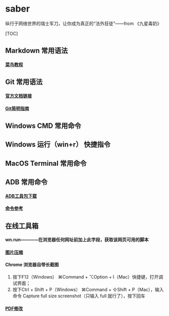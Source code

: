 # saber
纵行于网络世界的瑞士军刀，让你成为真正的“法外狂徒”——from 《九星毒奶》

[TOC]

## Markdown 常用语法
#### [菜鸟教程](https://www.runoob.com/markdown/md-tutorial.html)

## Git 常用语法
#### [官方文档链接](https://help.github.com/cn/github/authenticating-to-github/generating-a-new-ssh-key-and-adding-it-to-the-ssh-agent)
#### [Git简明指南](https://rogerdudler.github.io/git-guide/index.zh.html)

## Windows CMD 常用命令

## Windows 运行（win+r） 快捷指令

## MacOS Terminal 常用命令

## ADB 常用命令
#### [ADB工具包下载](https://www.appinn.com/download-adb-or-fastboot-without-android-studio/)
#### [命令参考](https://zhuanlan.zhihu.com/p/97376998)

## 在线工具箱
#### wn.run————在浏览器任何网址前加上此字段，获取该网页可用的脚本
#### [图片压缩](https://squoosh.app/)
#### Chrome 浏览器自带长截图
1. 按下F12（Windows） ⌘Command + ⌥Option + I（Mac）快捷键，打开调试界面；
2. 按下Ctrl + Shift + P（Windows） ⌘Command + ⇧Shift + P（Mac），输入命令 Capture full size screenshot（只输入 full 就行了），按下回车
#### [PDF修改](https://tools.pdf24.org/zh/)

